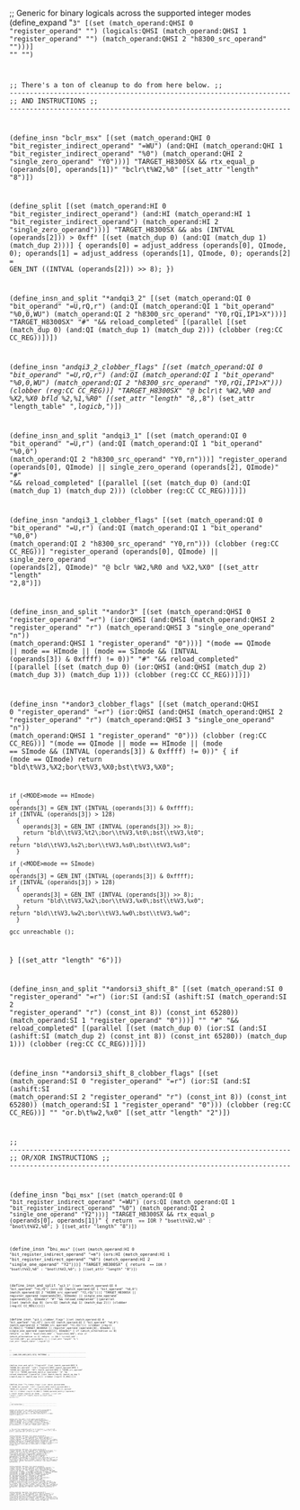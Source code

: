 ;; Generic for binary logicals across the supported integer modes
(define_expand "<code><mode>3"
  [(set (match_operand:QHSI 0 "register_operand" "")
	(logicals:QHSI (match_operand:QHSI 1 "register_operand" "")
		       (match_operand:QHSI 2 "h8300_src_operand" "")))]
  ""
  "")

;; There's a ton of cleanup to do from here below.
;; ----------------------------------------------------------------------
;; AND INSTRUCTIONS
;; ----------------------------------------------------------------------

(define_insn "bclr<mode>_msx"
  [(set (match_operand:QHI 0 "bit_register_indirect_operand" "=WU")
	(and:QHI (match_operand:QHI 1 "bit_register_indirect_operand" "%0")
		 (match_operand:QHI 2 "single_zero_operand" "Y0")))]
  "TARGET_H8300SX && rtx_equal_p (operands[0], operands[1])"
  "bclr\\t%W2,%0"
  [(set_attr "length" "8")])

(define_split
  [(set (match_operand:HI 0 "bit_register_indirect_operand")
	(and:HI (match_operand:HI 1 "bit_register_indirect_operand")
		(match_operand:HI 2 "single_zero_operand")))]
  "TARGET_H8300SX && abs (INTVAL (operands[2])) > 0xff"
  [(set (match_dup 0)
	(and:QI (match_dup 1)
		(match_dup 2)))]
  {
    operands[0] = adjust_address (operands[0], QImode, 0);
    operands[1] = adjust_address (operands[1], QImode, 0);
    operands[2] = GEN_INT ((INTVAL (operands[2])) >> 8);
  })

(define_insn_and_split "*andqi3_2"
  [(set (match_operand:QI 0 "bit_operand" "=U,rQ,r")
	(and:QI (match_operand:QI 1 "bit_operand" "%0,0,WU")
		(match_operand:QI 2 "h8300_src_operand" "Y0,rQi,IP1>X")))]
  "TARGET_H8300SX"
  "#"
  "&& reload_completed"
  [(parallel [(set (match_dup 0) (and:QI (match_dup 1) (match_dup 2)))
	      (clobber (reg:CC CC_REG))])])

(define_insn "*andqi3_2_clobber_flags"
  [(set (match_operand:QI 0 "bit_operand" "=U,rQ,r")
	(and:QI (match_operand:QI 1 "bit_operand" "%0,0,WU")
		(match_operand:QI 2 "h8300_src_operand" "Y0,rQi,IP1>X")))
   (clobber (reg:CC CC_REG))]
  "TARGET_H8300SX"
  "@
   bclr\\t %W2,%R0
   and  %X2,%X0
   bfld %2,%1,%R0"
  [(set_attr "length" "8,*,8")
   (set_attr "length_table" "*,logicb,*")])

(define_insn_and_split "andqi3_1"
  [(set (match_operand:QI 0 "bit_operand" "=U,r")
	(and:QI (match_operand:QI 1 "bit_operand" "%0,0")
		(match_operand:QI 2 "h8300_src_operand" "Y0,rn")))]
  "register_operand (operands[0], QImode)
   || single_zero_operand (operands[2], QImode)"
  "#"
  "&& reload_completed"
  [(parallel [(set (match_dup 0) (and:QI (match_dup 1) (match_dup 2)))
	      (clobber (reg:CC CC_REG))])])

(define_insn "andqi3_1_clobber_flags"
  [(set (match_operand:QI 0 "bit_operand" "=U,r")
	(and:QI (match_operand:QI 1 "bit_operand" "%0,0")
		(match_operand:QI 2 "h8300_src_operand" "Y0,rn")))
   (clobber (reg:CC CC_REG))]
  "register_operand (operands[0], QImode)
   || single_zero_operand (operands[2], QImode)"
  "@
   bclr %W2,%R0
   and  %X2,%X0"
  [(set_attr "length" "2,8")])

(define_insn_and_split "*andor<mode>3"
  [(set (match_operand:QHSI 0 "register_operand" "=r")
	(ior:QHSI (and:QHSI (match_operand:QHSI 2 "register_operand" "r")
			    (match_operand:QHSI 3 "single_one_operand" "n"))
		  (match_operand:QHSI 1 "register_operand" "0")))]
  "(<MODE>mode == QImode
    || <MODE>mode == HImode
    || (<MODE>mode == SImode
	&& (INTVAL (operands[3]) & 0xffff) != 0))"
  "#"
  "&& reload_completed"
  [(parallel [(set (match_dup 0) (ior:QHSI (and:QHSI (match_dup 2)
						     (match_dup 3))
					   (match_dup 1)))
	      (clobber (reg:CC CC_REG))])])

(define_insn "*andor<mode>3_clobber_flags"
  [(set (match_operand:QHSI 0 "register_operand" "=r")
	(ior:QHSI (and:QHSI (match_operand:QHSI 2 "register_operand" "r")
			    (match_operand:QHSI 3 "single_one_operand" "n"))
		  (match_operand:QHSI 1 "register_operand" "0")))
   (clobber (reg:CC CC_REG))]
  "(<MODE>mode == QImode
    || <MODE>mode == HImode
    || (<MODE>mode == SImode
	&& (INTVAL (operands[3]) & 0xffff) != 0))"
  {
    if (<MODE>mode == QImode)
      return "bld\\t%V3,%X2\;bor\\t%V3,%X0\;bst\\t%V3,%X0";

    if (<MODE>mode == HImode)
      {
	operands[3] = GEN_INT (INTVAL (operands[3]) & 0xffff);
	if (INTVAL (operands[3]) > 128)
	  {
	    operands[3] = GEN_INT (INTVAL (operands[3]) >> 8);
	    return "bld\\t%V3,%t2\;bor\\t%V3,%t0\;bst\\t%V3,%t0";
	  }
	return "bld\\t%V3,%s2\;bor\\t%V3,%s0\;bst\\t%V3,%s0";
      }

    if (<MODE>mode == SImode)
      {
	operands[3] = GEN_INT (INTVAL (operands[3]) & 0xffff);
	if (INTVAL (operands[3]) > 128)
	  {
	    operands[3] = GEN_INT (INTVAL (operands[3]) >> 8);
	    return "bld\\t%V3,%x2\;bor\\t%V3,%x0\;bst\\t%V3,%x0";
	  }
	return "bld\\t%V3,%w2\;bor\\t%V3,%w0\;bst\\t%V3,%w0";
      }

    gcc_unreachable ();
	
  }
  [(set_attr "length" "6")])

(define_insn_and_split "*andorsi3_shift_8"
  [(set (match_operand:SI 0 "register_operand" "=r")
	(ior:SI (and:SI (ashift:SI (match_operand:SI 2 "register_operand" "r")
				   (const_int 8))
			(const_int 65280))
		(match_operand:SI 1 "register_operand" "0")))]
  ""
  "#"
  "&& reload_completed"
  [(parallel [(set (match_dup 0) (ior:SI (and:SI (ashift:SI (match_dup 2)
							    (const_int 8))
						 (const_int 65280))
					 (match_dup 1)))
	      (clobber (reg:CC CC_REG))])])

(define_insn "*andorsi3_shift_8_clobber_flags"
  [(set (match_operand:SI 0 "register_operand" "=r")
	(ior:SI (and:SI (ashift:SI (match_operand:SI 2 "register_operand" "r")
				   (const_int 8))
			(const_int 65280))
		(match_operand:SI 1 "register_operand" "0")))
   (clobber (reg:CC CC_REG))]
  ""
  "or.b\\t%w2,%x0"
  [(set_attr "length" "2")])

;; ----------------------------------------------------------------------
;; OR/XOR INSTRUCTIONS
;; ----------------------------------------------------------------------

(define_insn "b<code>qi_msx"
  [(set (match_operand:QI 0 "bit_register_indirect_operand" "=WU")
	(ors:QI (match_operand:QI 1 "bit_register_indirect_operand" "%0")
		(match_operand:QI 2 "single_one_operand" "Y2")))]
  "TARGET_H8300SX && rtx_equal_p (operands[0], operands[1])"
  { return <CODE> == IOR ? "bset\\t%V2,%0" : "bnot\\t%V2,%0"; }
  [(set_attr "length" "8")])

(define_insn "b<code>hi_msx"
  [(set (match_operand:HI 0 "bit_register_indirect_operand" "=m")
	(ors:HI (match_operand:HI 1 "bit_register_indirect_operand" "%0")
		(match_operand:HI 2 "single_one_operand" "Y2")))]
  "TARGET_H8300SX"
  { return <CODE> == IOR ? "bset\\t%V2,%0" : "bnot\\t%V2,%0"; }
  [(set_attr "length" "8")])

(define_insn_and_split "<code>qi3_1"
  [(set (match_operand:QI 0 "bit_operand" "=U,rQ")
	(ors:QI (match_operand:QI 1 "bit_operand" "%0,0")
		(match_operand:QI 2 "h8300_src_operand" "Y2,rQi")))]
  "TARGET_H8300SX || register_operand (operands[0], QImode)
   || single_one_operand (operands[2], QImode)"
  "#"
  "&& reload_completed"
  [(parallel [(set (match_dup 0) (ors:QI (match_dup 1) (match_dup 2)))
	      (clobber (reg:CC CC_REG))])])

(define_insn "<code>qi3_1_clobber_flags"
  [(set (match_operand:QI 0 "bit_operand" "=U,rQ")
	(ors:QI (match_operand:QI 1 "bit_operand" "%0,0")
		(match_operand:QI 2 "h8300_src_operand" "Y2,rQi")))
   (clobber (reg:CC CC_REG))]
  "TARGET_H8300SX || register_operand (operands[0], QImode)
   || single_one_operand (operands[2], QImode)"
  {
    if (which_alternative == 0)
      return <CODE> == IOR ? "bset\\t%V2,%R0" : "bnot\\t%V2,%R0";
    else if (which_alternative == 1)
      return <CODE> == IOR ? "or\\t%X2,%X0" : "xor\\t%X2,%X0";
    gcc_unreachable ();
  }
  [(set_attr "length" "8,*")
   (set_attr "length_table" "*,logicb")])

;; ----------------------------------------------------------------------
;; {AND,IOR,XOR}{HI3,SI3} PATTERNS
;; ----------------------------------------------------------------------

(define_insn_and_split "*logical<mode>3"
  [(set (match_operand:QHSI 0 "h8300_dst_operand" "=rQ")
	(logicals:QHSI
	  (match_operand:QHSI 1 "h8300_dst_operand" "%0")
	  (match_operand:QHSI 2 "h8300_src_operand" "rQi")))]
  "h8300_operands_match_p (operands)"
  "#"
  "&& reload_completed"
  [(parallel [(set (match_dup 0)
		   (match_op_dup 3 [(match_dup 1) (match_dup 2)]))
	      (clobber (reg:CC CC_REG))])])

(define_insn "*<code><mode>3_clobber_flags"
  [(set (match_operand:QHSI 0 "h8300_dst_operand" "=rQ")
	(logicals:QHSI
	  (match_operand:QHSI 1 "h8300_dst_operand" "%0")
	  (match_operand:QHSI 2 "h8300_src_operand" "rQi")))
   (clobber (reg:CC CC_REG))]
  "h8300_operands_match_p (operands)"
  { return output_logical_op (<MODE>mode, <CODE>, operands); }
  [(set (attr "length")
	(symbol_ref "compute_logical_op_length (<MODE>mode, <CODE>, operands)"))])


;; ----------------------------------------------------------------------
;; NOT INSTRUCTIONS
;; ----------------------------------------------------------------------

(define_insn_and_split "one_cmpl<mode>2"
  [(set (match_operand:QHSI 0 "h8300_dst_operand" "=rQ")
	(not:QHSI (match_operand:QHSI 1 "h8300_dst_operand" "0")))]
  ""
  "#"
  "&& reload_completed"
  [(parallel [(set (match_dup 0) (not:QHSI (match_dup 1)))
	      (clobber (reg:CC CC_REG))])])

(define_insn "one_cmpl<mode>2_<cczn>"
  [(set (match_operand:QHSI 0 "h8300_dst_operand" "=rQ")
	(not:QHSI (match_operand:QHSI 1 "h8300_dst_operand" "0")))
   (clobber (reg:CC CC_REG))]
  ""
  {
    if (<MODE>mode == E_QImode)
      return "not	%X0";
    if (<MODE>mode == E_HImode)
      return "not.w	%T0";
    if (<MODE>mode == E_SImode)
      return "not.l	%S0";
    gcc_unreachable ();
  }
  [(set_attr "length_table" "unary")])

;; The next four peephole2's will try to transform
;;
;;   mov.b A,r0l    (or mov.l A,er0)
;;   and.l #CST,er0
;;
;; into
;;
;;   sub.l er0
;;   mov.b A,r0l
;;   and.b #CST,r0l (if CST is not 255)

(define_peephole2
  [(parallel [(set (match_operand:QI 0 "register_operand" "")
		   (match_operand:QI 1 "general_operand" ""))
	      (clobber (reg:CC CC_REG))])
   (parallel [(set (match_operand:SI 2 "register_operand" "")
		   (and:SI (match_dup 2) (const_int 255)))
	      (clobber (reg:CC CC_REG))])]
  "!reg_overlap_mentioned_p (operands[2], operands[1])
   && REGNO (operands[0]) == REGNO (operands[2])"
  [(parallel [(set (match_dup 2) (const_int 0))
	      (clobber (reg:CC CC_REG))])
   (parallel [(set (strict_low_part (match_dup 0)) (match_dup 1))
	      (clobber (reg:CC CC_REG))])])

(define_peephole2
  [(parallel [(set (match_operand:SI 0 "register_operand" "")
		   (match_operand:SI 1 "nonimmediate_operand" ""))
	      (clobber (reg:CC CC_REG))])
   (parallel [(set (match_dup 0)
		   (and:SI (match_dup 0) (const_int 255)))
	      (clobber (reg:CC CC_REG))])]
  "!reg_overlap_mentioned_p (operands[0], operands[1])
   && !(GET_CODE (operands[1]) == MEM && !offsettable_memref_p (operands[1]))
   && !(GET_CODE (operands[1]) == MEM && MEM_VOLATILE_P (operands[1]))"
  [(parallel [(set (match_dup 0) (const_int 0))
	      (clobber (reg:CC CC_REG))])
   (parallel [(set (strict_low_part (match_dup 2)) (match_dup 3))
	      (clobber (reg:CC CC_REG))])]
  {
    operands[2] = gen_lowpart (QImode, operands[0]);
    operands[3] = gen_lowpart (QImode, operands[1]);
  })

(define_peephole2
  [(parallel [(set (match_operand 0 "register_operand" "")
		   (match_operand 1 "nonimmediate_operand" ""))
	      (clobber (reg:CC CC_REG))])
   (parallel [(set (match_operand:SI 2 "register_operand" "")
		   (and:SI (match_dup 2)
			   (match_operand:SI 3 "const_int_qi_operand" "")))
	      (clobber (reg:CC CC_REG))])]
  "(GET_MODE (operands[0]) == QImode
    || GET_MODE (operands[0]) == HImode
    || GET_MODE (operands[0]) == SImode)
   && GET_MODE (operands[0]) == GET_MODE (operands[1])
   && REGNO (operands[0]) == REGNO (operands[2])
   && !reg_overlap_mentioned_p (operands[2], operands[1])
   && !(GET_MODE (operands[1]) != QImode
	&& GET_CODE (operands[1]) == MEM
	&& !offsettable_memref_p (operands[1]))
   && !(GET_MODE (operands[1]) != QImode
	&& GET_CODE (operands[1]) == MEM
	&& MEM_VOLATILE_P (operands[1]))"
  [(parallel [(set (match_dup 2) (const_int 0))
	      (clobber (reg:CC CC_REG))])
   (parallel [(set (strict_low_part (match_dup 4)) (match_dup 5))
	      (clobber (reg:CC CC_REG))])
   (parallel [(set (match_dup 2) (and:SI (match_dup 2) (match_dup 6)))
	      (clobber (reg:CC CC_REG))])]
  {
    operands[4] = gen_lowpart (QImode, operands[0]);
    operands[5] = gen_lowpart (QImode, operands[1]);
    operands[6] = GEN_INT (~0xff | INTVAL (operands[3]));
  })

(define_peephole2
  [(parallel [(set (match_operand:SI 0 "register_operand" "")
		   (match_operand:SI 1 "register_operand" ""))
	      (clobber (reg:CC CC_REG))])
   (parallel [(set (match_dup 0) (and:SI (match_dup 0) (const_int 65280)))
	      (clobber (reg:CC CC_REG))])]
  "!reg_overlap_mentioned_p (operands[0], operands[1])"
  [(parallel [(set (match_dup 0) (const_int 0))
	      (clobber (reg:CC CC_REG))])
   (parallel [(set (zero_extract:SI (match_dup 0) (const_int 8) (const_int 8))
		   (lshiftrt:SI (match_dup 1) (const_int 8)))
	      (clobber (reg:CC CC_REG))])])
